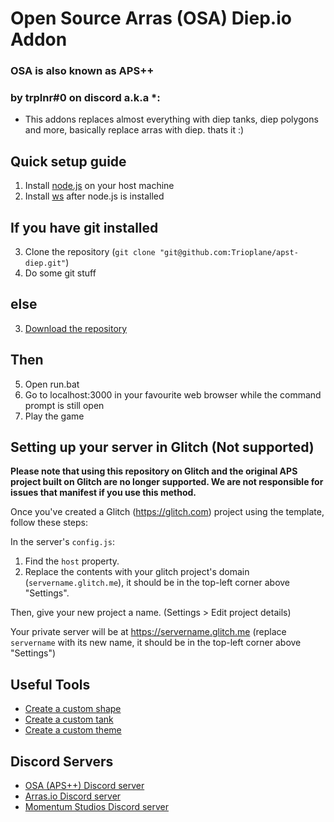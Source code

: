 # Open Source Arras (OSA) Diep.io Addon
### OSA is also known as APS++
### by trplnr#0 on discord a.k.a *:

- This addons replaces almost everything with diep tanks, diep polygons and more, basically replace arras with diep. thats it :)

## Quick setup guide
1. Install [node.js](https://nodejs.org/en) on your host machine
2. Install [ws](https://www.npmjs.com/package/ws) after node.js is installed
##    **If you have git installed**
3. Clone the repository (`git clone "git@github.com:Trioplane/apst-diep.git"`)
4. Do some git stuff 
##    **else**
3. [Download the repository](https://github.com/Trioplane/apst-diep)
##    **Then**
5. Open run.bat
6. Go to localhost:3000 in your favourite web browser while the command prompt is still open
7. Play the game

## Setting up your server in Glitch (Not supported)

**Please note that using this repository on Glitch and the original APS project built on Glitch are no longer supported. We are not responsible for issues that manifest if you use this method.**

Once you've created a Glitch (https://glitch.com) project using the template, follow these steps:

In the server's `config.js`:
1. Find the `host` property.
2. Replace the contents with your glitch project's domain (`servername.glitch.me`), it should be in the top-left corner above "Settings".

Then, give your new project a name. (Settings > Edit project details)

Your private server will be at <https://servername.glitch.me> (replace `servername` with its new name, it should be in the top-left corner above "Settings")

## Useful Tools

- [Create a custom shape](https://arras.io/ext/custom-shape)
- [Create a custom tank](https://github.com/DogeisCut/Arras.io-Entity-Designer-v2)
- [Create a custom theme](https://codepen.io/road-to-100k/full/GRpvMzb)

## Discord Servers

- [OSA (APS++) Discord server](https://discord.gg/kvCAZfUCjy)
- [Arras.io Discord server](https://discord.gg/arras)
- [Momentum Studios Discord server](https://discord.gg/RXwCacTrfT)
